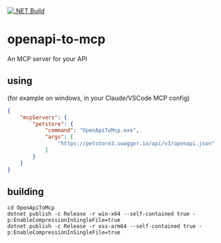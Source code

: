 [![.NET Build](https://github.com/ouvreboite/openapi-to-mcp/actions/workflows/dotnet-build.yml/badge.svg)](https://github.com/ouvreboite/openapi-to-mcp/actions/workflows/dotnet-build.yml)

# openapi-to-mcp
 An MCP server for your API

## using

(for example on windows, in your Claude/VSCode MCP config)
```json
{
    "mcpServers": {
        "petstore": {
            "command": "OpenApiToMcp.exe",
            "args": [
                "https://petstore3.swagger.io/api/v3/openapi.json"
            ]
        }
    }
}
```

## building

```
cd OpenApiToMcp
dotnet publish -c Release -r win-x64 --self-contained true -p:EnableCompressionInSingleFile=true  
dotnet publish -c Release -r osx-arm64 --self-contained true -p:EnableCompressionInSingleFile=true  
```

